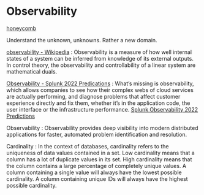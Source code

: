 # Observability

[honeycomb](https://www.honeycomb.io/)

Understand the unknown, unknowns.  Rather a new domain.


[observability - Wikipedia](https://en.wikipedia.org/wiki/Observability) : Observability is a measure of how well internal states of a system can be inferred from knowledge of its external outputs. In control theory, the observability and controllability of a linear system are mathematical duals.

[Observability - Splunk 2022 Predications](www.splunk.com) : What’s missing is observability, which allows companies to see how their complex webs of cloud services are actually performing, and diagnose problems that affect customer experience directly and fix them, whether it’s in the application code, the user interface or the infrastructure performance. [Splunk Observability 2022 Predictions](https://1drv.ms/b/s!AkwXSmFk-_xpgp8Y3_yVFyXc5i6t4w?e=ZZubMb)


Observability
: Observability provides deep visibility into modern distributed applications for faster, automated problem identification and resolution.

Cardinality
: In the context of databases, cardinality refers to the uniqueness of data values contained in a set. Low cardinality means that a column has a lot of duplicate values in its set. High cardinality means that the column contains a large percentage of completely unique values. A column containing a single value will always have the lowest possible cardinality. A column containing unique IDs will always have the highest possible cardinality.


[^Observability]: [MAJORS, CHARITY. OBSERVABILITY ENGINEERING: Achieving Production Excellence. S.l.: O’REILLY MEDIA, 2022.](www.worldcat.org/isbn/9781492076445)
